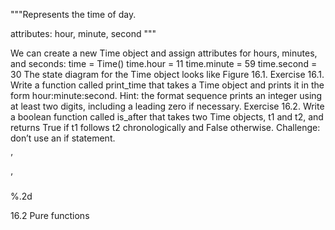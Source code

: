 """Represents the time of day.

attributes: hour, minute, second """

We can create a new Time object and assign attributes for hours, minutes, and seconds: time = Time() time.hour = 11 time.minute = 59 time.second = 30 The state diagram for the Time object looks like Figure 16.1. Exercise 16.1. Write a function called print_time that takes a Time object and prints it in the form hour:minute:second. Hint: the format sequence prints an integer using at least two digits, including a leading zero if necessary. Exercise 16.2. Write a boolean function called is_after that takes two Time objects, t1 and t2, and returns True if t1 follows t2 chronologically and False otherwise. Challenge: don’t use an if statement.

’

’

%.2d

16.2 Pure functions
